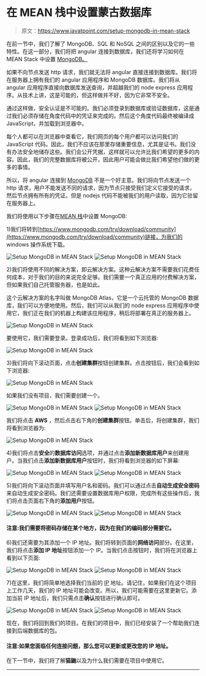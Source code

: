 # 在 MEAN 栈中设置蒙古数据库

> 原文：<https://www.javatpoint.com/setup-mongodb-in-mean-stack>

在前一节中，我们了解了 MongoDB、SQL 和 NoSQL 之间的区别以及它的一些特性。在这一部分，我们将把 angular 连接到数据库，我们还将学习如何在 MEAN Stack 中设置 [MongoDB。](mongodb-in-mean-stack)

如果不向节点发送 http 请求，我们就无法将 angular 直接连接到数据库。我们将在服务器上拥有我们的 angular 应用程序和 MongoDB 数据库。我们将从 angular 应用程序直接向数据库发送查询，并超越我们的 node express 应用程序。从技术上讲，这是可能的，但这样做并不好，因为它非常不安全。

通过这样做，安全认证是不可能的。我们必须登录到数据库或验证数据库，这是通过我们必须存储在角度代码中的凭证来完成的。然后这个角度代码最终被编译成 JavaScript，并加载到浏览器中。

每个人都可以在浏览器中查看它，我们网页的每个用户都可以访问我们的 JavaScript 代码。因此，我们不应该在那里存储重要信息，尤其是证书。我们没有办法安全地储存这些。我们会公开凭据，这样就可以允许比我们希望的更多的内容。因此，我们的完整数据库将被公开，因此用户可能会做比我们希望他们做的更多的事情。

所以，将 angular 连接到 [MongoDB](https://www.javatpoint.com/mongodb-tutorial) 不是一个好主意。我们将向节点发送一个 http 请求，用户不能发送不同的请求，因为节点只接受我们定义它接受的请求，然后节点拥有所有的凭证。但是 nodejs 代码不能被我们的用户读取，因为它驻留在服务器上。

我们将使用以下步骤在[MEAN 栈](https://www.javatpoint.com/mean-stack)中设置 MongoDB:

1)我们将转到[https://www.mongodb.com/try/download/community](https://www.mongodb.com/try/download/community)链接，为我们的 windows 操作系统下载。

![Setup MongoDB in MEAN Stack](img/01213a86698c68ba220fa9025127c275.png)
![Setup MongoDB in MEAN Stack](img/ffbd5ab05ed0aa1f96cf4489817ed5db.png)

2)我们将使用不同的解决方案，即云解决方案。这种云解决方案不需要我们花费任何成本，对于我们的目的来说完全足够。我们需要一个真正应用的付费解决方案，但如果我们自己托管服务器，也是如此。

这个云解决方案的名字叫做 MongoDB Atlas，它是一个云托管的 MongoDB 数据库，我们可以方便地使用。然后，我们可以从我们的 node express 应用程序中使用它，我们正在我们的机器上构建该应用程序，稍后将部署在真正的服务器上。

![Setup MongoDB in MEAN Stack](img/9de6f980245b6fe75627394acab8311a.png)

要使用它，我们需要登录。登录成功后，我们将看到如下浏览器:

![Setup MongoDB in MEAN Stack](img/6a4bbb078d7d90071145df8237e04278.png)

3)我们将向下滚动页面，点击**创建集群**按钮创建集群。点击按钮后，我们会看到如下浏览器:

![Setup MongoDB in MEAN Stack](img/48c07b51021ea763082171dbce4563c8.png)

如果我们没有项目，我们需要创建一个。

![Setup MongoDB in MEAN Stack](img/4825eee1d97df47e7d49829bd5c177ec.png)
![Setup MongoDB in MEAN Stack](img/83dcee9e2399ed391a5a2b6847b57011.png)

我们将点击 **AWS** ，然后点击右下角的**创建集群**按钮。单击后，将创建集群，我们将看到浏览器为:

![Setup MongoDB in MEAN Stack](img/46e4aa24c3a38820a22854d263d4d991.png)

4)我们将点击**安全**的**数据库访问**选项，并通过点击**添加新数据库用户**来创建用户。当我们点击**添加新数据库用户**按钮时，我们将看到浏览器的如下屏幕:

![Setup MongoDB in MEAN Stack](img/602c76dac9b36e1a38330ae4a9356fcf.png)
![Setup MongoDB in MEAN Stack](img/78a4d98e700822e70c0ab0efcb94fd39.png)

5)我们将向下滚动页面并填写用户名和密码。我们可以通过点击**自动生成安全密码**来自动生成安全密码。我们还需要设置数据库用户权限，完成所有这些操作后，我们将点击页面右下角的**添加用户**按钮。

![Setup MongoDB in MEAN Stack](img/044ce98f7b7817af0e8d00f170df837b.png)
![Setup MongoDB in MEAN Stack](img/a1c83cf812d4fe434c939606cfeea409.png)

#### 注意:我们需要将密码存储在某个地方，因为在我们的编码部分需要它。

6)我们还需要为其添加一个 IP 地址。我们将转到页面的**网络访问**部分。在这里，我们将点击**添加 IP 地址**按钮添加一个 IP。当我们点击按钮时，我们将在浏览器上看到以下页面:

![Setup MongoDB in MEAN Stack](img/7d54aba202d6df90c430fb7533f3ee21.png)
![Setup MongoDB in MEAN Stack](img/97def1a3e8d6bca3476709ee757d8465.png)

7)在这里，我们将简单地选择我们当前的 [IP](https://www.javatpoint.com/ip) 地址。请记住，如果我们在这个项目上工作几天，我们的 IP 地址可能会改变。所以，我们可能需要在这里更新它。添加当前 IP 地址后，我们只需点击**确认**按钮进行确认即可。

![Setup MongoDB in MEAN Stack](img/92fa5de86f64532c093f62bbb8f53f3b.png)
![Setup MongoDB in MEAN Stack](img/144a4976c8cdee609817be72d9d52e0e.png)

现在，我们将回到我们的项目。在我们的项目中，我们已经安装了一个帮助我们连接到后端数据库的包。

#### 注意:如果您面临任何连接问题，那么您可以更新或更改您的 IP 地址。

在下一节中，我们将了解**猫鼬**以及为什么我们需要在项目中使用它。

* * *